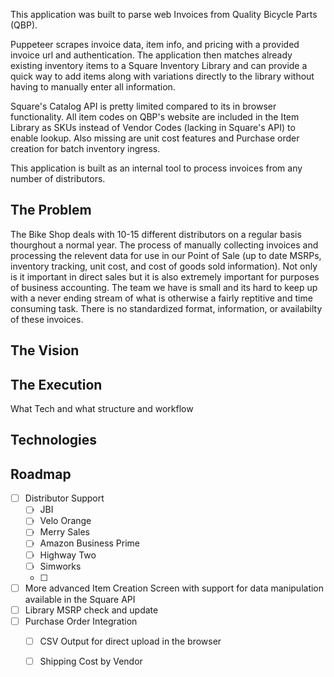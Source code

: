 This application was built to parse web Invoices from Quality Bicycle Parts (QBP). 

Puppeteer scrapes invoice data, item info, and pricing with a provided invoice url and authentication. The application then matches already existing inventory items to a Square Inventory Library and can provide a quick way to add items along with variations directly to the library without having to manually enter all information. 

Square's Catalog API is pretty limited compared to its in browser functionality.  All item codes on QBP's website are included in the Item Library as SKUs instead of Vendor Codes (lacking in Square's API) to enable lookup. Also missing are unit cost features and Purchase order creation for batch inventory ingress. 


This application is built as an internal tool to process invoices from any number of distributors.  

<h2>The Problem</h2>
The Bike Shop deals with 10-15 different distributors on a regular basis thourghout a normal year.  The process of manually collecting invoices and processing the relevent data for use in our Point of Sale (up to date MSRPs, inventory tracking, unit cost, and cost of goods sold information).  Not only is it important in direct sales but it is also extremely important for purposes of business accounting.  The team we have is small and its hard to keep up with a never ending stream of what is otherwise a fairly reptitive and time consuming task.  There is no standardized format, information, or availabilty of these invoices.  


<h2>The Vision</h2>

<h2>The Execution</h2>
    What Tech and what structure and workflow
    
## Technologies

## Roadmap
- [ ] Distributor Support
    - [ ] JBI
    - [ ] Velo Orange
    - [ ] Merry Sales
    - [ ] Amazon Business Prime
    - [ ] Highway Two
    - [ ] Simworks
    - [ ] 
 - [ ] More advanced Item Creation Screen with support for data manipulation available in the Square API
 - [ ] Library MSRP check and update
 - [ ] Purchase Order Integration
    - [ ] CSV Output for direct upload in the browser
    - [ ] Shipping Cost by Vendor
 
